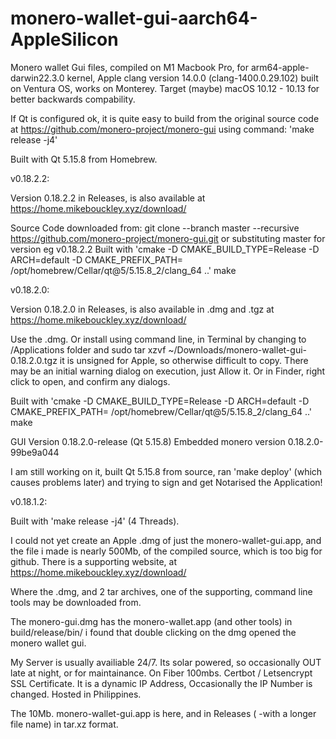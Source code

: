 # monero-wallet-gui-aarch64-AppleSilicon

Monero wallet Gui files, compiled on M1 Macbook Pro, for arm64-apple-darwin22.3.0 kernel, Apple clang version 14.0.0 (clang-1400.0.29.102)
built on Ventura OS, works on Monterey. Target (maybe) macOS 10.12 - 10.13 for better backwards compability.

If Qt is configured ok, it is quite easy to build from the original source code at https://github.com/monero-project/monero-gui using command: 'make release -j4'

Built with Qt 5.15.8 from Homebrew.

v0.18.2.2:

Version 0.18.2.2 in Releases, is also available at https://home.mikebouckley.xyz/download/

Source Code downloaded from:
git clone --branch master --recursive https://github.com/monero-project/monero-gui.git
or substituting master for version eg v0.18.2.2
Built with 'cmake -D CMAKE_BUILD_TYPE=Release -D ARCH=default -D CMAKE_PREFIX_PATH= /opt/homebrew/Cellar/qt@5/5.15.8_2/clang_64 ..'
make


v0.18.2.0:

Version 0.18.2.0 in Releases, is also available in .dmg and .tgz at https://home.mikebouckley.xyz/download/

Use the .dmg. Or install using command line, in Terminal by changing to /Applications folder and sudo tar xzvf ~/Downloads/monero-wallet-gui-0.18.2.0.tgz
it is unsigned for Apple, so otherwise difficult to copy. There may be an initial warning dialog on execution, just Allow it. Or in Finder, right click to open, and confirm any dialogs.

Built with 'cmake -D CMAKE_BUILD_TYPE=Release -D ARCH=default -D CMAKE_PREFIX_PATH= /opt/homebrew/Cellar/qt@5/5.15.8_2/clang_64 ..'
make

GUI Version 0.18.2.0-release (Qt 5.15.8)
Embedded monero version 0.18.2.0-99be9a044

I am still working on it, built Qt 5.15.8 from source, ran 'make deploy' (which causes problems later) and trying to sign and get Notarised the Application!

v0.18.1.2:

Built with 'make release -j4' (4 Threads). 

I could not yet create an Apple .dmg of just the monero-wallet-gui.app, and the file i made is nearly 500Mb, of the compiled source, which is too big for github. There is a supporting website, at https://home.mikebouckley.xyz/download/

Where the .dmg, and 2 tar archives, one of the supporting, command line tools may be downloaded from.

The monero-gui.dmg has the monero-wallet.app (and other tools) in build/release/bin/
i found that double clicking on the dmg opened the monero wallet gui.

My Server is usually availiable 24/7. Its solar powered, so occasionally OUT late at night, or for maintainance. On Fiber 100mbs. Certbot / Letsencrypt SSL Certificate. It is a dynamic IP Address, Occasionally the IP Number is changed.  Hosted in Philippines.

The 10Mb. monero-wallet-gui.app is here, and in Releases ( -with a longer file name) in tar.xz format.


